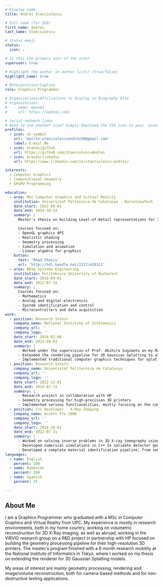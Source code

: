 ```yaml
---
# Display name
title: Andrei Stanciulescu

# Full name (for SEO)
first_name: Andrei
last_name: Stanciulescu

# Status emoji
status:
  icon: ☕️

# Is this the primary user of the site?
superuser: true

# Highlight the author in author lists? (true/false)
highlight_name: true

# Role/position/tagline
role: Graphics Programmer

# Organizations/Affiliations to display in Biography blox
# organizations:
#   - name: OpenAI
#     url: https://openai.com/

# Social network links
# Need to use another icon? Simply download the SVG icon to your `assets/media/icons/` folder.
profiles:
  - icon: at-symbol
    url: 'mailto:stanciulescuandrei99@gmail.com'
    label: E-mail Me
  - icon: brands/github
    url: https://github.com/StanciulescuAndrei
  - icon: brands/linkedin
    url: https://www.linkedin.com/in/stanciulescu-andrei/

interests:
  - Computer Graphics
  - Computational Geometry
  - GPGPU Programming

education:
  - area: MSc Computer Graphics and Virtual Reality
    institution: Universitat Poltecnica de Catalunya - BarcelonaTech
    date_start: 2022-09-01
    date_end: 2024-10-24
    summary: |
      Master's thesis on building Level-of-Detail representations for 3D Gaussian Splatting models without additional training.

      Courses focused on:
      - OpenGL graphics API
      - Realistic shading
      - Geometry processing
      - Simulation and animation
      - Linear algebra for graphics
    button:
      text: 'Read Thesis'
      url: 'http://hdl.handle.net/2117/420313'
  - area: BEng Systems Engineering
    institution: Politehnica University of Bucharest
    date_start: 2018-09-01
    date_end: 2022-07-31
    summary: |
      Courses focused on:
      - Mathematics
      - Analog and digital electronics
      - System identification and control
      - Microcontrollers and data acquisition
work:
  - position: Research Intern
    company_name: National Institute of Informatics
    company_url: ''
    company_logo: ''
    date_start: 2024-02-06
    date_end: 2024-08-03
    summary: |
      - Worked under the supervision of Prof. Akihiro Sugimoto on my Master’s thesis project
      - Extended the rendering pipeline for 3D Gaussian Splatting to allow more efficient rendering
      - Implemented traditional computer graphics techniques for splat rendering
  - position: Research Intern
    company_name: Universitat Politecnica de Catalunya
    company_url: ''
    company_logo: ''
    date_start: 2022-12-01
    date_end: 2024-01-31
    summary: |
      - Research project in collaboration with HP
      - Geometry processing for high-precision 3D printers
      - Implemented various functionalities, mostly focusing on the computation of mesh properties
  - position: C++ Developer - X-Ray Imaging
    company_name: Accent Pro 2000
    company_url: ''
    company_logo: ''
    date_start: 2018-10-01
    date_end: 2022-07-31
    summary: |
      - Worked on solving inverse problems in 3D X-ray tomography using CUDA and VTK
      - Developed numerical simulations in C++ to validate detector geometry
      - Developed a complete material identification pipeline, from sensor data acquisition to determining material properties
languages:
  - name: English
    percent: 100
  - name: Romanian
    percent: 100
  - name: Spanish
    percent: 25

---
```


## About Me

I am a Graphics Programmer who graduated with a MSc in Computer Graphics and Virtual Reality from UPC. My experience is mostly in research environments, both in my home country, working on volumetric reconstruction for 3D X-Ray imaging, as well as abroad, working in the ViRVIG research group on a R&D project in partnership with HP focused on building the geometry processing pipeline for their high-resolution 3D printers. The master's program finished with a 6 month research mobility at the National Institute of Informatics in Tokyo, where I worked on my thesis on extending the renderer for 3D Gaussian Splatting models.

My areas of interest are mainly geometry processing, rendering and image/volume reconstruction, both for camera-based methods and for non-destructive testing applications.
